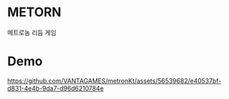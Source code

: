 # METORN
메트로놈 리듬 게임

# Demo

https://github.com/VANTAGAMES/metronKt/assets/56539682/e40537bf-d831-4e4b-9da7-d96d6210784e

